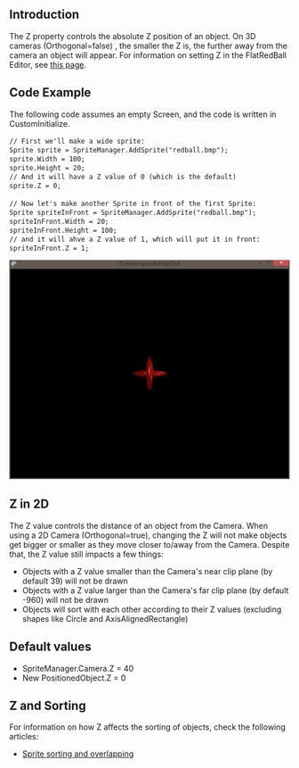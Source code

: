 ## Introduction

The Z property controls the absolute Z position of an object. On 3D cameras (Orthogonal=false) , the smaller the Z is, the further away from the camera an object will appear. For information on setting Z in the FlatRedBall Editor, see [this page](/documentation/tools/glue-reference/objects/glue-reference-objects-z/.md "Glue:Reference:Objects:Z").

## Code Example

The following code assumes an empty Screen, and the code is written in CustomInitialize.

    // First we'll make a wide sprite:
    Sprite sprite = SpriteManager.AddSprite("redball.bmp");
    sprite.Width = 100;
    sprite.Height = 20;
    // And it will have a Z value of 0 (which is the default)
    sprite.Z = 0;

    // Now let's make another Sprite in front of the first Sprite:
    Sprite spriteInFront = SpriteManager.AddSprite("redball.bmp");
    spriteInFront.Width = 20;
    spriteInFront.Height = 100;
    // and it will ahve a Z value of 1, which will put it in front:
    spriteInFront.Z = 1;

![SpriteZ.PNG](/media/migrated_media-SpriteZ.PNG)

## Z in 2D

The Z value controls the distance of an object from the Camera. When using a 2D Camera (Orthogonal=true), changing the Z will not make objects get bigger or smaller as they move closer to/away from the Camera. Despite that, the Z value still impacts a few things:

-   Objects with a Z value smaller than the Camera's near clip plane (by default 39) will not be drawn
-   Objects with a Z value larger than the Camera's far clip plane (by default -960) will not be drawn
-   Objects will sort with each other according to their Z values (excluding shapes like Circle and AxisAlignedRectangle)

## Default values

-   SpriteManager.Camera.Z = 40
-   New PositionedObject.Z = 0

## Z and Sorting

For information on how Z affects the sorting of objects, check the following articles:

-   [Sprite sorting and overlapping](/frb/docs/index.php?title=FlatRedBall.Sprite:Sorting_and_Overlapping#Setting_Z_Value.md "FlatRedBall.Sprite:Sorting and Overlapping")
